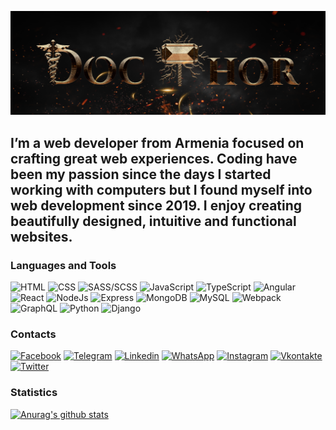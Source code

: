 ![Header](https://github.com/saroyangor/saroyangor/blob/main/assets/header.png)

## I’m a web developer from Armenia focused on crafting great web experiences. Coding have been my passion since the days I started working with computers but I found myself into web development since 2019. I enjoy creating beautifully designed, intuitive and functional websites.

### Languages and Tools

![HTML](https://img.shields.io/badge/-HTML-090909?style=for-the-badge&logo=html5)
![CSS](https://img.shields.io/badge/-CSS-090909?style=for-the-badge&logo=css3&logoColor=219ad5)
![SASS/SCSS](https://img.shields.io/badge/-SASS/SCSS-090909?style=for-the-badge&logo=sass)
![JavaScript](https://img.shields.io/badge/-JavaScript-090909?style=for-the-badge&logo=javascript)
![TypeScript](https://img.shields.io/badge/-TypeScript-090909?style=for-the-badge&logo=typescript)
![Angular](https://img.shields.io/badge/-Angular-090909?style=for-the-badge&logo=angular&logoColor=DD0031)
![React](https://img.shields.io/badge/-React-090909?style=for-the-badge&logo=react)
![NodeJs](https://img.shields.io/badge/-NodeJs-090909?style=for-the-badge&logo=node.js)
![Express](https://img.shields.io/badge/-Express-090909?style=for-the-badge&logo=express&logoColor=F7DF1E)
![MongoDB](https://img.shields.io/badge/-MongoDB-090909?style=for-the-badge&logo=mongodb)
![MySQL](https://img.shields.io/badge/-MySQL-090909?style=for-the-badge&logo=mysql)
![Webpack](https://img.shields.io/badge/-Webpack-090909?style=for-the-badge&logo=webpack)
![GraphQL](https://img.shields.io/badge/-GraphQL-090909?style=for-the-badge&logo=graphql&logoColor=E831A7)
![Python](https://img.shields.io/badge/-Python-090909?style=for-the-badge&logo=python&logoColor=3872A7)
![Django](https://img.shields.io/badge/-Django-090909?style=for-the-badge&logo=django&logoColor=2BA977)

### Contacts

[![Facebook](https://img.shields.io/badge/-Facebook-090909?style=for-the-badge&logo=facebook)](https://www.facebook.com/saroyangor)
[![Telegram](https://img.shields.io/badge/-Telegram-090909?style=for-the-badge&logo=telegram)](http://t.me/docthor69)
[![Linkedin](https://img.shields.io/badge/-Linkedin-090909?style=for-the-badge&logo=linkedin&logoColor=0A66C2)](https://www.linkedin.com/in/docthor/)
[![WhatsApp](https://img.shields.io/badge/-WhatsApp-090909?style=for-the-badge&logo=whatsapp&logoColor=2ED34D)](https://wa.me/+37494963676)
[![Instagram](https://img.shields.io/badge/-Instagram-090909?style=for-the-badge&logo=instagram)](https://www.instagram.com/saroyangor.98/)
[![Vkontakte](https://img.shields.io/badge/-VKontakte-090909?style=for-the-badge&logo=vk)](https://vk.com/docthor69)
[![Twitter](https://img.shields.io/badge/-Twitter-090909?style=for-the-badge&logo=twitter)](https://twitter.com/SaroyanGor)

### Statistics

[![Anurag's github stats](https://github-readme-stats.vercel.app/api?username=docthorhorus&show_icons=true&theme=tokyonight)](https://github.com/anuraghazra/github-readme-stats)
